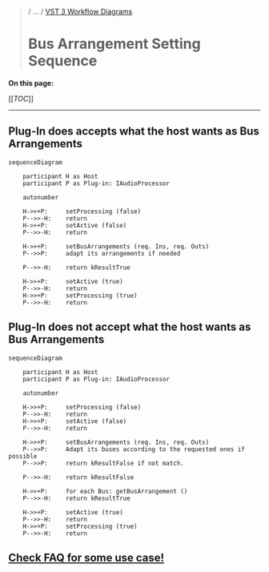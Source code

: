 >/ ... / [VST 3 Workflow Diagrams](Index.md)
>
># Bus Arrangement Setting Sequence

**On this page:**

[[_TOC_]]

---

## Plug-In does accepts what the host wants as Bus Arrangements

```mermaid
sequenceDiagram

    participant H as Host
    participant P as Plug-in: IAudioProcessor

    autonumber

    H->>+P:     setProcessing (false)
    P-->>-H:    return
    H->>+P:     setActive (false)
    P-->>-H:    return

    H->>+P:     setBusArrangements (req. Ins, req. Outs)
    P-->>P:     adapt its arrangements if needed

    P-->>-H:    return kResultTrue

    H->>+P:     setActive (true)
    P-->>-H:    return
    H->>+P:     setProcessing (true)
    P-->>-H:    return
```

## Plug-In does not accept what the host wants as Bus Arrangements

```mermaid
sequenceDiagram

    participant H as Host
    participant P as Plug-in: IAudioProcessor

    autonumber

    H->>+P:     setProcessing (false)
    P-->>-H:    return
    H->>+P:     setActive (false)
    P-->>-H:    return

    H->>+P:     setBusArrangements (req. Ins, req. Outs)
    P-->>P:     Adapt its buses according to the requested ones if possible
    P-->>P:     return kResultFalse if not match.

    P-->>-H:    return kResultFalse

    H->>+P:     for each Bus: getBusArrangement ()
    P-->>-H:    return kResultTrue

    H->>+P:     setActive (true)
    P-->>-H:    return
    H->>+P:     setProcessing (true)
    P-->>-H:    return
```

## [Check FAQ for some use case!](../../FAQ/Processing.md#q-how-are-speaker-arrangement-settings-handled-for-fx-plug-ins)